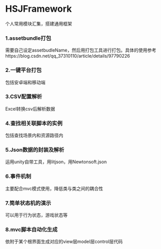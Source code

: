 # HSJFramework
个人常用模块汇集，搭建通用框架

### 1.assetbundle打包

需要自己设定assetbudleName，然后用打包工具进行打包。具体的使用参考https://blog.csdn.net/qq_37310110/article/details/97790226

### 2.一键平台打包

包括安卓端和移动端

### 3.CSV配置解析

Excel转换csv后解析数据

### 4.查找相关联脚本的实例

包括查找场景内和资源路径内

### 5.Json数据的封装及解析

运用unity自带工具，用litjson，用Newtonsoft.json

### 6.事件机制

主要配合mvc模式使用，降低类与类之间的耦合性

### 7.简单状态机的演示

可以用于行为状态，游戏状态等

### 8.mvc脚本自动化生成

依附于某个根界面生成对应的view层model层control层代码


